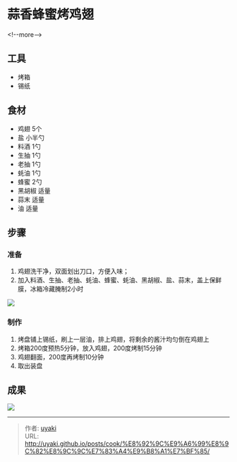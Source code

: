 # 蒜香蜂蜜烤鸡翅


&lt;!--more--&gt;

## 工具

- 烤箱
- 锡纸

## 食材

- 鸡翅 5个
- 盐 小半勺
- 料酒 1勺
- 生抽 1勺
- 老抽 1勺
- 蚝油 1勺
- 蜂蜜 2勺
- 黑胡椒 适量
- 蒜末 适量
- 油 适量

## 步骤

### 准备

1. 鸡翅洗干净，双面划出刀口，方便入味；
2. 加入料酒、生抽、老抽、蚝油、蜂蜜、蚝油、黑胡椒、盐、蒜末，盖上保鲜膜，冰箱冷藏腌制2小时

![](https://cdn.jsdelivr.net/gh/uyaki/pic-cloud/img/20200223215743.png)

### 制作

1. 烤盘铺上锡纸，刷上一层油，排上鸡翅，将剩余的酱汁均匀倒在鸡翅上
2. 烤箱200度预热5分钟，放入鸡翅，200度烤制15分钟
3. 鸡翅翻面，200度再烤制10分钟
4. 取出装盘



## 成果

![](https://cdn.jsdelivr.net/gh/uyaki/pic-cloud/img/20200223215851.png)






---

> 作者: [uyaki](https://www.github.com/uyaki)  
> URL: http://uyaki.github.io/posts/cook/%E8%92%9C%E9%A6%99%E8%9C%82%E8%9C%9C%E7%83%A4%E9%B8%A1%E7%BF%85/  

